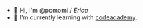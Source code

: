 - :rabbit2: Hi, I'm @pomomi / _Erica_
- :floppy_disk: I'm currently learning with [codeacademy](https://www.codecademy.com/).
